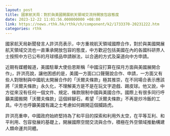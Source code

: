 ```yaml
---
layout: post
title: 國家航天局：對於與美國開展航天領域交流持開放包容態度
date: 2023-12-22 11:01:56.000000000 +08:00
link: https://news.rthk.hk/rthk/ch/component/k2/1733370-20231222.htm
categories: rthk
---
```


國家航天局新聞發言人許洪亮表示，中方重視航天領域國際合作，對於與美國開展航天領域交流也一直秉承開放包容的態度，中方歡迎包括美國在內的各國科研界人士按照中方已公布的月球樣品申請辦法，以合適的方式及渠道向中方申請。

近期有媒體報道，美國駐華大使伯恩斯稱「中國沒打算在探月方面與美國展開合作」，許洪亮說，讓他困惑的是，美國一方面口口聲聲說合作、申請，一方面又有些人對限制與中國航太開展合作的「沃爾夫條款」極其推崇，在不同場合表示應該將「沃爾夫條款」永久化，不理解美方是不是在玩文字遊戲、踢皮球。他又說，中方從來沒有任何一個文件、規定、條款限制中國與美國合作。國際上有很多同行呼籲美國搬開「沃爾夫條款」這個絆腳石，希望「沃爾夫條款」不再是炒冷飯的工具。中方也呼籲美國有識之士考慮如何踢開這個攔路虎。

許洪亮重申，中國政府始終堅持為了和平目的探索和利用外太空，在平等互利、和平利用、包容發展的基礎上，開展國際空間交流與合作，積極在外空領域推動構建人類命運共同體。
